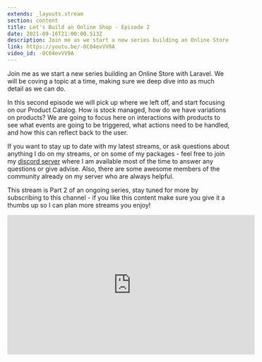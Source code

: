 ```yaml
---
extends: _layouts.stream
section: content
title: Let's Build an Online Shop - Episode 2
date: 2021-09-16T21:00:00.513Z
description: Join me as we start a new series building an Online Store with Laravel. We will be coving a topic at a time, making sure we deep dive into as much detail as we can do.
link: https://youtu.be/-0C04evVV9A
video_id: -0C04evVV9A
---
```

Join me as we start a new series building an Online Store with Laravel. We will be coving a topic at a time, making sure we deep dive into as much detail as we can do.

In this second episode we will pick up where we left off, and start focusing on our Product Catalog. How is stock managed, how do we have variations on products? We are going to focus here on interactions with products to see what events are going to be triggered, what actions need to be handled, and how this can reflect back to the user.

If you want to stay up to date with my latest streams, or ask questions about anything I do on my streams, or on some of my packages - feel free to join my [discord server](https://discord.gg/FtPtsdDV9U) where I am available most of the time to answer any questions or give advise. Also, there are some awesome members of the community already on my server who are always helpful.

This stream is Part 2 of an ongoing series, stay tuned for more by subscribing to this channel - if you like this content make sure you give it a thumbs up so I can plan more streams you enjoy!

<div class="aspect-w-16 aspect-h-9">
    <iframe width="560" height="315" src="https://www.youtube.com/embed/-0C04evVV9A" title="YouTube video player" frameborder="0" allow="accelerometer; autoplay; clipboard-write; encrypted-media; gyroscope; picture-in-picture" allowfullscreen></iframe>
</div>